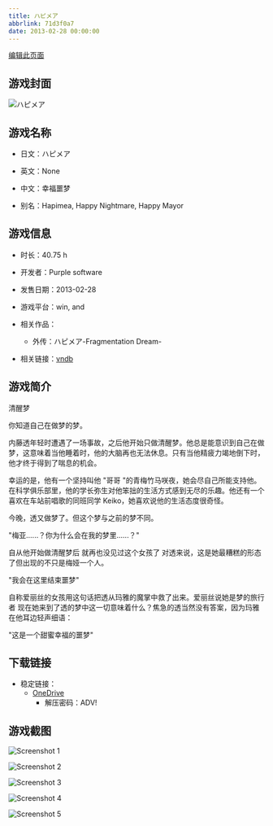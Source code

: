 ```yaml
---
title: ハピメア
abbrlink: 71d3f0a7
date: 2013-02-28 00:00:00
---
```

[编辑此页面](https://github.com/ACG-3/ADV3-source/blob/main/source/_posts/games/%E3%83%8F%E3%83%94%E3%83%A1%E3%82%A2.md)

## 游戏封面

![ハピメア](https://pan.timero.xyz/d/onedrive/img_lib_001/%E3%83%8F%E3%83%94%E3%83%A1%E3%82%A2_cover.avif)


## 游戏名称

- 日文：ハピメア
- 英文：None
- 中文：幸福噩梦

- 别名：Hapimea, Happy Nightmare, Happy Mayor


## 游戏信息

- 时长：40.75 h
- 开发者：Purple software
- 发售日期：2013-02-28
- 游戏平台：win, and
- 相关作品：
   - 外传：ハピメア-Fragmentation Dream-

- 相关链接：[vndb](https://vndb.org/v10957)


## 游戏简介

清醒梦

你知道自己在做梦的梦。

内藤透年轻时遭遇了一场事故，之后他开始只做清醒梦。他总是能意识到自己在做梦，这意味着当他睡着时，他的大脑再也无法休息。只有当他精疲力竭地倒下时，他才终于得到了喘息的机会。

幸运的是，他有一个坚持叫他 "哥哥 "的青梅竹马咲夜，她会尽自己所能支持他。在科学俱乐部里，他的学长弥生对他笨拙的生活方式感到无尽的乐趣。他还有一个喜欢在车站前唱歌的同班同学 Keiko，她喜欢说他的生活态度很奇怪。

今晚，透又做梦了。但这个梦与之前的梦不同。

"梅亚......？你为什么会在我的梦里......？"

自从他开始做清醒梦后 就再也没见过这个女孩了 对透来说，这是她最糟糕的形态了但出现的不只是梅娅一个人。

"我会在这里结束噩梦"

自称爱丽丝的女孩用这句话把透从玛雅的魔掌中救了出来。爱丽丝说她是梦的旅行者 现在她来到了透的梦中这一切意味着什么？焦急的透当然没有答案，因为玛雅在他耳边轻声细语：

"这是一个甜蜜幸福的噩梦"




## 下载链接

- 稳定链接：
    - [OneDrive](https://pan.timero.xyz/onedrive/adv_lib_001/%E3%83%8F%E3%83%94%E3%83%A1%E3%82%A2)
        - 解压密码：ADV!



## 游戏截图


![Screenshot 1](https://pan.timero.xyz/d/onedrive/img_lib_001/%E3%83%8F%E3%83%94%E3%83%A1%E3%82%A2_Screenshot_1.avif)

![Screenshot 2](https://pan.timero.xyz/d/onedrive/img_lib_001/%E3%83%8F%E3%83%94%E3%83%A1%E3%82%A2_Screenshot_2.avif)

![Screenshot 3](https://pan.timero.xyz/d/onedrive/img_lib_001/%E3%83%8F%E3%83%94%E3%83%A1%E3%82%A2_Screenshot_3.avif)

![Screenshot 4](https://pan.timero.xyz/d/onedrive/img_lib_001/%E3%83%8F%E3%83%94%E3%83%A1%E3%82%A2_Screenshot_4.avif)

![Screenshot 5](https://pan.timero.xyz/d/onedrive/img_lib_001/%E3%83%8F%E3%83%94%E3%83%A1%E3%82%A2_Screenshot_5.avif)

